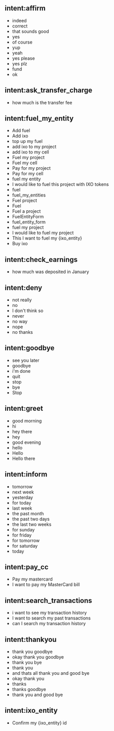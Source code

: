 ## intent:affirm
- indeed
- correct
- that sounds good
- yes
- of course
- yup
- yeah
- yes please
- yes plz
- fund
- ok

## intent:ask_transfer_charge
- how much is the transfer fee

## intent:fuel_my_entity
- Add fuel
- Add ixo
- top up my fuel
- add ixo to my project
- add ixo to my cell
- Fuel my project
- Fuel my cell
- Pay for my project
- Pay for my cell
- fuel my entity
- I would like to fuel this project with IXO tokens
- fuel
- fuel_my_entities
- Fuel project
- Fuel
- Fuel a project
- FuelEntityForm
- fuel_entity_form
- fuel my project
- I would like to fuel my project
- This I want to fuel my {ixo_entity}
- Buy ixo

## intent:check_earnings
- how much was deposited in January

## intent:deny
- not really
- no
- I don't think so
- never
- no way
- nope
- no thanks

## intent:goodbye
- see you later
- goodbye
- i'm done
- quit
- stop
- bye
- Stop

## intent:greet
- good morning
- hi
- hey there
- hey
- good evening
- hello
- Hello
- Hello there

## intent:inform
- tomorrow
- next week
- yesterday
- for today
- last week
- the past month
- the past two days
- the last two weeks
- for sunday
- for friday
- for tomorrow
- for saturday
- today

## intent:pay_cc
- Pay my mastercard
- I want to pay my MasterCard bill

## intent:search_transactions
- i want to see my transaction history
- I want to search my past transactions
- can I search my transaction history

## intent:thankyou
- thank you goodbye
- okay thank you goodbye
- thank you bye
- thank you
- and thats all thank you and good bye
- okay thank you
- thanks
- thanks goodbye
- thank you and good bye

## intent:ixo_entity
- Confirm my {ixo_entity} id
